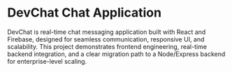 # DevChat Chat Application

DevChat is real-time chat messaging application built with React and Firebase, designed for seamless communication, responsive UI, and scalability. This project demonstrates frontend engineering, real-time backend integration, and a clear migration path to a Node/Express backend for enterprise-level scaling.

